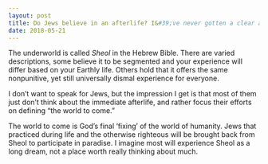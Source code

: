 ```yaml
---
layout: post
title: Do Jews believe in an afterlife? I&#39;ve never gotten a clear answer to this question.
date: 2018-05-21
---
```


<p>The underworld is called <i>Sheol</i> in the Hebrew Bible. There are varied descriptions, some believe it to be segmented and your experience will differ based on your Earthly life. Others hold that it offers the same nonpunitive, yet still universally dismal experience for everyone.</p><p>I don’t want to speak for Jews, but the impression I get is that most of them just don’t think about the immediate afterlife, and rather focus their efforts on defining “the world to come.”</p><p>The world to come is God’s final ‘fixing’ of the world of humanity. Jews that practiced during life and the otherwise righteous will be brought back from Sheol to participate in paradise. I imagine most will experience Sheol as a long dream, not a place worth really thinking about much.</p>
